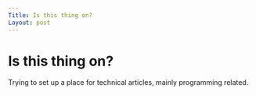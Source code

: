 ```yaml
---
Title: Is this thing on?
Layout: post
---
```


# Is this thing on?

Trying to set up a place for technical articles, mainly programming related.
